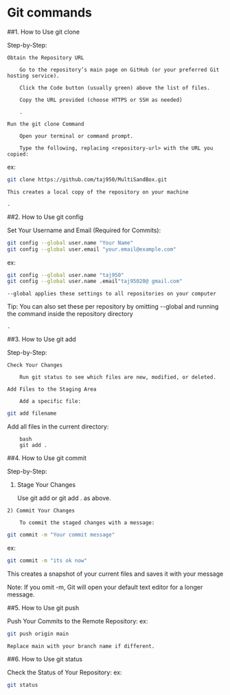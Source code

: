 # Git commands #
##1. How to Use git clone

Step-by-Step:

    Obtain the Repository URL

        Go to the repository’s main page on GitHub (or your preferred Git hosting service).

        Click the Code button (usually green) above the list of files.

        Copy the URL provided (choose HTTPS or SSH as needed)

        .

    Run the git clone Command

        Open your terminal or command prompt.

        Type the following, replacing <repository-url> with the URL you copied:
ex:
```bash
git clone https://github.com/taj950/MultiSandBox.git
```
    This creates a local copy of the repository on your machine

    .

##2. How to Use git config

Set Your Username and Email (Required for Commits):

```bash
git config --global user.name "Your Name"
git config --global user.email "your.email@example.com"
```
ex:
```bash
git config --global user.name "taj950"
git config --global user.name .email"taj95020@ gmail.com"
```
    --global applies these settings to all repositories on your computer
Tip: You can also set these per repository by omitting --global and running the command inside the repository directory

    .

##3. How to Use git add

Step-by-Step:

    Check Your Changes

        Run git status to see which files are new, modified, or deleted.

    Add Files to the Staging Area

        Add a specific file:

```bash
git add filename
```
Add all files in the current directory:

        bash
        git add .

##4. How to Use git commit

Step-by-Step:

   1) Stage Your Changes

        Use git add <file> or git add . as above.

    2) Commit Your Changes

        To commit the staged changes with a message:
```bash
git commit -m "Your commit message"
```
ex:
```bash
git commit -m "its ok now"
```
This creates a snapshot of your current files and saves it with your message

 Note: If you omit -m, Git will open your default text editor for a longer message.

##5. How to Use git push

Push Your Commits to the Remote Repository:
ex:
```bash
git push origin main
```
    Replace main with your branch name if different.

##6. How to Use git status

Check the Status of Your Repository:
ex:
```bash
git status
```


### 
